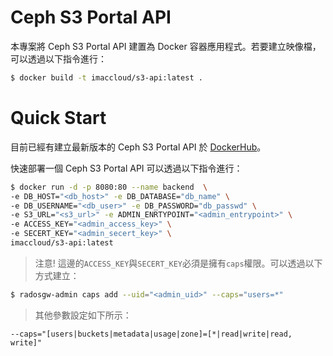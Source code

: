 # Ceph S3 Portal API
本專案將 Ceph S3 Portal API 建置為 Docker 容器應用程式。若要建立映像檔，可以透過以下指令進行：
```sh
$ docker build -t imaccloud/s3-api:latest .
```

# Quick Start
目前已經有建立最新版本的 Ceph S3 Portal API 於 [DockerHub](https://hub.docker.com/r/imaccloud/s3-api/)。

快速部署一個 Ceph S3 Portal API 可以透過以下指令進行：
```sh
$ docker run -d -p 8080:80 --name backend  \
-e DB_HOST="<db_host>" -e DB_DATABASE="db_name" \
-e DB_USERNAME="<db_user>" -e DB_PASSWORD="db_passwd" \
-e S3_URL="<s3_url>" -e ADMIN_ENRTYPOINT="<admin_entrypoint>" \
-e ACCESS_KEY="<admin_access_key>" \
-e SECERT_KEY="<admin_secert_key>" \
imaccloud/s3-api:latest
```
> 注意! 這邊的```ACCESS_KEY```與```SECERT_KEY```必須是擁有```caps```權限。可以透過以下方式建立：
```sh
$ radosgw-admin caps add --uid="<admin_uid>" --caps="users=*"
```
> 其他參數設定如下所示：
```
--caps="[users|buckets|metadata|usage|zone]=[*|read|write|read, write]"
```
